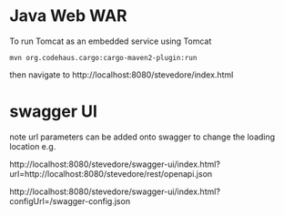 
# Java Web WAR

To run Tomcat as an embedded service using Tomcat

```
mvn org.codehaus.cargo:cargo-maven2-plugin:run
```

then navigate to http://localhost:8080/stevedore/index.html

# swagger UI
note url parameters can be added onto swagger to change the loading location e.g. 

http://localhost:8080/stevedore/swagger-ui/index.html?url=http://localhost:8080/stevedore/rest/openapi.json

http://localhost:8080/stevedore/swagger-ui/index.html?configUrl=/swagger-config.json






